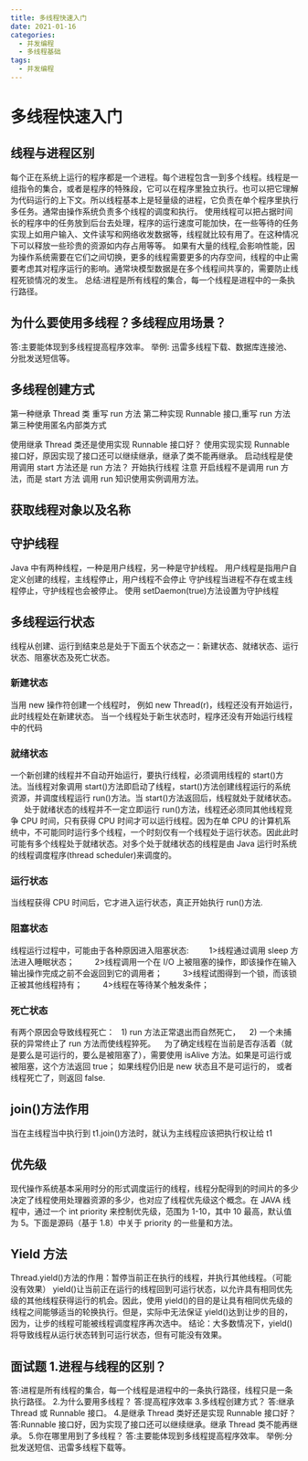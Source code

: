 ```yaml
---
title: 多线程快速入门
date: 2021-01-16
categories:
  - 并发编程
  - 多线程基础
tags:
  - 并发编程
---
```


# 多线程快速入门

## 线程与进程区别

每个正在系统上运行的程序都是一个进程。每个进程包含一到多个线程。线程是一组指令的集合，或者是程序的特殊段，它可以在程序里独立执行。也可以把它理解为代码运行的上下文。所以线程基本上是轻量级的进程，它负责在单个程序里执行多任务。通常由操作系统负责多个线程的调度和执行。
使用线程可以把占据时间长的程序中的任务放到后台去处理，程序的运行速度可能加快，在一些等待的任务实现上如用户输入、文件读写和网络收发数据等，线程就比较有用了。在这种情况下可以释放一些珍贵的资源如内存占用等等。
如果有大量的线程,会影响性能，因为操作系统需要在它们之间切换，更多的线程需要更多的内存空间，线程的中止需要考虑其对程序运行的影响。通常块模型数据是在多个线程间共享的，需要防止线程死锁情况的发生。
总结:进程是所有线程的集合，每一个线程是进程中的一条执行路径。

## 为什么要使用多线程？多线程应用场景？

答:主要能体现到多线程提高程序效率。
举例: 迅雷多线程下载、数据库连接池、分批发送短信等。

## 多线程创建方式

第一种继承 Thread 类 重写 run 方法
第二种实现 Runnable 接口,重写 run 方法
第三种使用匿名内部类方式

使用继承 Thread 类还是使用实现 Runnable 接口好？
使用实现实现 Runnable 接口好，原因实现了接口还可以继续继承，继承了类不能再继承。
启动线程是使用调用 start 方法还是 run 方法？
开始执行线程 注意 开启线程不是调用 run 方法，而是 start 方法
调用 run 知识使用实例调用方法。

## 获取线程对象以及名称

## 守护线程

Java 中有两种线程，一种是用户线程，另一种是守护线程。
用户线程是指用户自定义创建的线程，主线程停止，用户线程不会停止
守护线程当进程不存在或主线程停止，守护线程也会被停止。
使用 setDaemon(true)方法设置为守护线程

## 多线程运行状态

线程从创建、运行到结束总是处于下面五个状态之一：新建状态、就绪状态、运行状态、阻塞状态及死亡状态。

### 新建状态

当用 new 操作符创建一个线程时， 例如 new Thread(r)，线程还没有开始运行，此时线程处在新建状态。 当一个线程处于新生状态时，程序还没有开始运行线程中的代码

### 就绪状态

一个新创建的线程并不自动开始运行，要执行线程，必须调用线程的 start()方法。当线程对象调用 start()方法即启动了线程，start()方法创建线程运行的系统资源，并调度线程运行 run()方法。当 start()方法返回后，线程就处于就绪状态。
      处于就绪状态的线程并不一定立即运行 run()方法，线程还必须同其他线程竞争 CPU 时间，只有获得 CPU 时间才可以运行线程。因为在单 CPU 的计算机系统中，不可能同时运行多个线程，一个时刻仅有一个线程处于运行状态。因此此时可能有多个线程处于就绪状态。对多个处于就绪状态的线程是由 Java 运行时系统的线程调度程序(thread scheduler)来调度的。

### 运行状态

当线程获得 CPU 时间后，它才进入运行状态，真正开始执行 run()方法.

### 阻塞状态

线程运行过程中，可能由于各种原因进入阻塞状态:
        1>线程通过调用 sleep 方法进入睡眠状态；
        2>线程调用一个在 I/O 上被阻塞的操作，即该操作在输入输出操作完成之前不会返回到它的调用者；
        3>线程试图得到一个锁，而该锁正被其他线程持有；
        4>线程在等待某个触发条件；

### 死亡状态

有两个原因会导致线程死亡：
  1) run 方法正常退出而自然死亡，
   2) 一个未捕获的异常终止了 run 方法而使线程猝死。
   为了确定线程在当前是否存活着（就是要么是可运行的，要么是被阻塞了），需要使用 isAlive 方法。如果是可运行或被阻塞，这个方法返回 true； 如果线程仍旧是 new 状态且不是可运行的， 或者线程死亡了，则返回 false.

## join()方法作用

当在主线程当中执行到 t1.join()方法时，就认为主线程应该把执行权让给 t1

## 优先级

现代操作系统基本采用时分的形式调度运行的线程，线程分配得到的时间片的多少决定了线程使用处理器资源的多少，也对应了线程优先级这个概念。在 JAVA 线程中，通过一个 int priority 来控制优先级，范围为 1-10，其中 10 最高，默认值为 5。下面是源码（基于 1.8）中关于 priority 的一些量和方法。

## Yield 方法

Thread.yield()方法的作用：暂停当前正在执行的线程，并执行其他线程。（可能没有效果）
yield()让当前正在运行的线程回到可运行状态，以允许具有相同优先级的其他线程获得运行的机会。因此，使用 yield()的目的是让具有相同优先级的线程之间能够适当的轮换执行。但是，实际中无法保证 yield()达到让步的目的，因为，让步的线程可能被线程调度程序再次选中。
结论：大多数情况下，yield()将导致线程从运行状态转到可运行状态，但有可能没有效果。

## 面试题 1.进程与线程的区别？

答:进程是所有线程的集合，每一个线程是进程中的一条执行路径，线程只是一条执行路径。 2.为什么要用多线程？
答:提高程序效率 3.多线程创建方式？
答:继承 Thread 或 Runnable 接口。 4.是继承 Thread 类好还是实现 Runnable 接口好？
答:Runnable 接口好，因为实现了接口还可以继续继承。继承 Thread 类不能再继承。 5.你在哪里用到了多线程？
答:主要能体现到多线程提高程序效率。
举例:分批发送短信、迅雷多线程下载等。

